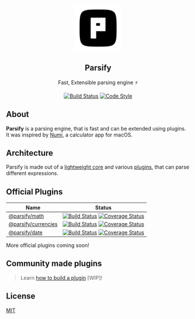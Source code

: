 <p align="center">
  <img src="logo.svg" height="128">
  <h2 align="center">Parsify</h2>
  <p align="center">Fast, Extensible parsing engine ⚡<p>
  <p align="center">
	<a href="https://travis-ci.com/parsify-dev/core"><img src="https://travis-ci.com/parsify-dev/core.svg?branch=master" alt="Build Status"></a>
	<a href="https://github.com/sindresorhus/xo"><img src="https://img.shields.io/badge/code_style-XO-5ed9c7.svg" alt="Code Style"></a>
</p>
</p>

## About

**Parsify** is a parsing engine, that is fast and can be extended using plugins.
It was inspired by [Numi](https://numi.app), a calculator app for macOS.

## Architecture

Parsify is made out of a [lightweight core](https://github.com/parsify-dev/core) and various [plugins](#official-plugins), that can parse different expressions. 

## Official Plugins

Name | Status
---|---
[@parsify/math](https://github.com/parsify-dev/math) | [![Build Status](https://travis-ci.com/parsify-dev/math.svg?branch=master)](https://travis-ci.com/parsify-dev/math) [![Coverage Status](https://coveralls.io/repos/github/parsify-dev/math/badge.svg?branch=master)](https://coveralls.io/github/parsify-dev/math?branch=master)
[@parsify/currencies](https://github.com/parsify-dev/currencies) | [![Build Status](https://travis-ci.com/parsify-dev/currencies.svg?branch=master)](https://travis-ci.com/parsify-dev/currencies) [![Coverage Status](https://coveralls.io/repos/github/parsify-dev/currencies/badge.svg?branch=master)](https://coveralls.io/github/parsify-dev/currencies?branch=master)
[@parsify/date](https://github.com/parsify-dev/date) | [![Build Status](https://travis-ci.com/parsify-dev/date.svg?branch=master)](https://travis-ci.com/parsify-dev/date) [![Coverage Status](https://coveralls.io/repos/github/parsify-dev/date/badge.svg?branch=master)](https://coveralls.io/github/parsify-dev/date?branch=master)

More official plugins coming soon!

## Community made plugins

> Learn [how to build a plugin]() [WIP]!

## License

[MIT](https://opensource.org/licenses/MIT)
